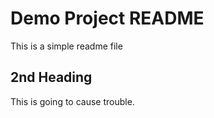 # Demo Project README

This is a simple readme file

## 2nd Heading

This is going to cause trouble.
